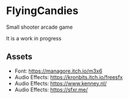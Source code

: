 # FlyingCandies

Small shooter arcade game

It is a work in progress


## Assets

- Font: https://managore.itch.io/m3x6
- Audio Effects: https://kronbits.itch.io/freesfx
- Audio Effects: https://www.kenney.nl/
- Audio Effects: https://sfxr.me/
